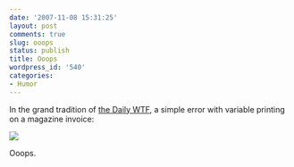 ```yaml
---
date: '2007-11-08 15:31:25'
layout: post
comments: true
slug: ooops
status: publish
title: Ooops
wordpress_id: '540'
categories:
- Humor
---
```


In the grand tradition of [the Daily WTF](http://worsethanfailure.com/), a simple error with variable printing on a magazine invoice:


![](http://www.phfactor.net/wp-pics/P1010003.jpg)


Ooops.

